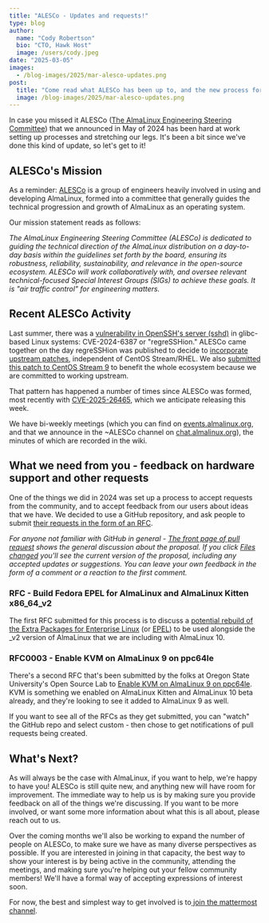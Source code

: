 ```yaml
---
title: "ALESCo - Updates and requests!"
type: blog
author:
  name: "Cody Robertson"
  bio: "CTO, Hawk Host"
  image: /users/cody.jpeg
date: "2025-03-05"
images:
  - /blog-images/2025/mar-alesco-updates.png
post:
  title: "Come read what ALESCo has been up to, and the new process for taking requests!"
  image: /blog-images/2025/mar-alesco-updates.png
---
```


In case you missed it ALESCo ([The AlmaLinux Engineering Steering Committee](https://almalinux.org/blog/2024-05-21-introducing-alesco/)) that we announced in May of 2024 has been hard at work setting up processes and stretching our legs. It's been a bit since we've done this kind of update, so let's get to it! 

## ALESCo's Mission

As a reminder: [ALESCo](https://almalinux.org/alesco/) is a group of engineers heavily involved in using and developing AlmaLinux, formed into a committee that generally guides the technical progression and growth of AlmaLinux as an operating system.

Our mission statement reads as follows:

_The AlmaLinux Engineering Steering Committee (ALESCo) is dedicated to guiding the technical direction of the AlmaLinux distribution on a day-to-day basis within the guidelines set forth by the board, ensuring its robustness, reliability, sustainability, and relevance in the open-source ecosystem. ALESCo will work collaboratively with, and oversee relevant technical-focused Special Interest Groups (SIGs) to achieve these goals. It is "air traffic control" for engineering matters._

## Recent ALESCo Activity

Last summer, there was a [vulnerability in OpenSSH's server (sshd)](https://openwall.com/lists/oss-security/2024/07/01/3) in glibc-based Linux systems: CVE-2024-6387 or "regreSSHion." ALESCo came together on the day regreSSHion was published to decide to [incorporate upstream patches](https://almalinux.org/blog/2024-07-01-almalinux-9-cve-2024-6387/), independent of CentOS Stream/RHEL. We also [submitted this patch to CentOS Stream 9](https://gitlab.com/redhat/centos-stream/rpms/openssh/-/merge_requests/77) to benefit the whole ecosystem because we are committed to working upstream.

That pattern has happened a number of times since ALESCo was formed, most recently with [CVE-2025-26465](https://almalinux.org/blog/2025-02-20-test-patches-for-cve-2025-26465/), which we anticipate releasing this week.

We have bi-weekly meetings (which you can find on [events.almalinux.org](http://events.almalinux.org), and that we announce in the ~ALESCo channel on [chat.almalinux.org](http://chat.almalinux.org)), the minutes of which are recorded in the wiki.

## What we need from you - feedback on hardware support and other requests

One of the things we did in 2024 was set up a process to accept requests from the community, and to accept feedback from our users about ideas that we have. We decided to use a GitHub repository, and ask people to submit [their requests in the form of an RFC](https://github.com/AlmaLinux/ALESCo/pulls).

_For anyone not familiar with GitHub in general - [The front page of pull request](https://github.com/AlmaLinux/ALESCo/pull/2) shows the general discussion about the proposal. If you click [Files changed](https://github.com/AlmaLinux/ALESCo/pull/2/files) you'll see the current version of the proposal, including any accepted updates or suggestions. You can leave your own feedback in the form of a comment or a reaction to the first comment._

### RFC - Build Fedora EPEL for AlmaLinux and AlmaLinux Kitten x86_64_v2

The first RFC submitted for this process is to discuss a [potential rebuild of the Extra Packages for Enterprise Linux](https://github.com/AlmaLinux/ALESCo/pull/2) (or [EPEL](https://docs.fedoraproject.org/en-US/epel/)) to be used alongside the \_v2 version of AlmaLinux that we are including with AlmaLinux 10.

### RFC0003 - Enable KVM on AlmaLinux 9 on ppc64le

There's a second RFC that's been submitted by the folks at Oregon State University's Open Source Lab to [Enable KVM on AlmaLinux 9 on ppc64le](https://github.com/AlmaLinux/ALESCo/pull/3/files). KVM is something we enabled on AlmaLinux Kitten and AlmaLinux 10 beta already, and they're looking to see it added to AlmaLinux 9 as well.

If you want to see all of the RFCs as they get submitted, you can "watch" the GitHub repo and select custom - then chose to get notifications of pull requests being created. 

## What's Next?

As will always be the case with AlmaLinux, if you want to help, we're happy to have you! ALESCo is still quite new, and anything new will have room for improvement. The immediate way to help us is by making sure you provide feedback on all of the things we're discussing. If you want to be more involved, or want some more information about what this is all about, please reach out to us.

Over the coming months we'll also be working to expand the number of people on ALESCo, to make sure we have as many diverse perspectives as possible. If you are interested in joining in that capacity, the best way to show your interest is by being active in the community, attending the meetings, and making sure you're helping out your fellow community members! We'll have a formal way of accepting expressions of interest soon.

For now, the best and simplest way to get involved is to[ join the mattermost channel](https://chat.almalinux.org/almalinux/channels/alesco).
